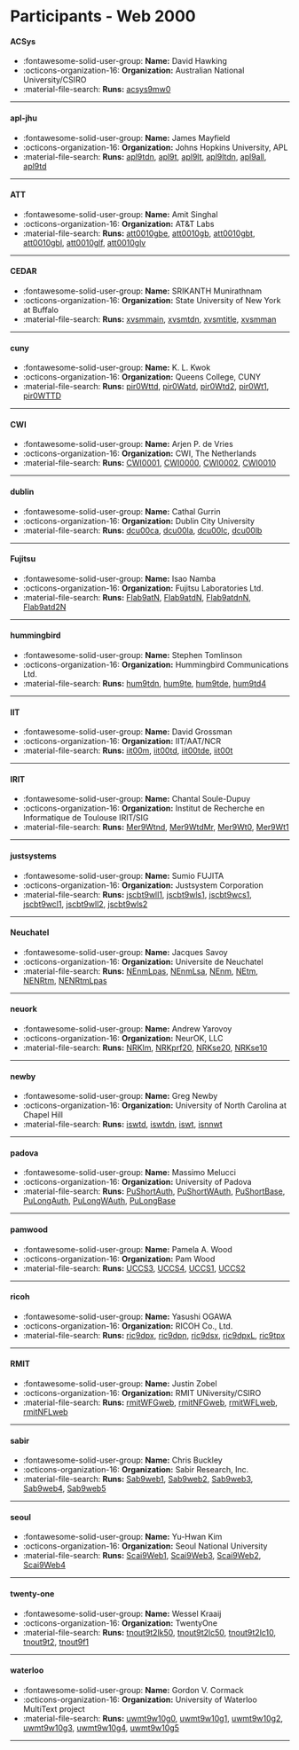 # Participants - Web 2000 

#### ACSys 
 - :fontawesome-solid-user-group: **Name:** David Hawking 
 - :octicons-organization-16: **Organization:** Australian National University/CSIRO 
 - :material-file-search: **Runs:** [acsys9mw0](./runs.md#acsys9mw0) 

---
#### apl-jhu 
 - :fontawesome-solid-user-group: **Name:** James Mayfield 
 - :octicons-organization-16: **Organization:** Johns Hopkins University, APL 
 - :material-file-search: **Runs:** [apl9tdn](./runs.md#apl9tdn), [apl9t](./runs.md#apl9t), [apl9lt](./runs.md#apl9lt), [apl9ltdn](./runs.md#apl9ltdn), [apl9all](./runs.md#apl9all), [apl9td](./runs.md#apl9td) 

---
#### ATT 
 - :fontawesome-solid-user-group: **Name:** Amit Singhal 
 - :octicons-organization-16: **Organization:** AT\&T Labs 
 - :material-file-search: **Runs:** [att0010gbe](./runs.md#att0010gbe), [att0010gb](./runs.md#att0010gb), [att0010gbt](./runs.md#att0010gbt), [att0010gbl](./runs.md#att0010gbl), [att0010glf](./runs.md#att0010glf), [att0010glv](./runs.md#att0010glv) 

---
#### CEDAR 
 - :fontawesome-solid-user-group: **Name:** SRIKANTH Munirathnam 
 - :octicons-organization-16: **Organization:** State University of New York at Buffalo 
 - :material-file-search: **Runs:** [xvsmmain](./runs.md#xvsmmain), [xvsmtdn](./runs.md#xvsmtdn), [xvsmtitle](./runs.md#xvsmtitle), [xvsmman](./runs.md#xvsmman) 

---
#### cuny 
 - :fontawesome-solid-user-group: **Name:** K. L. Kwok 
 - :octicons-organization-16: **Organization:** Queens College, CUNY 
 - :material-file-search: **Runs:** [pir0Wttd](./runs.md#pir0wttd), [pir0Watd](./runs.md#pir0watd), [pir0Wtd2](./runs.md#pir0wtd2), [pir0Wt1](./runs.md#pir0wt1), [pir0WTTD](./runs.md#pir0wttd) 

---
#### CWI 
 - :fontawesome-solid-user-group: **Name:** Arjen P. de Vries 
 - :octicons-organization-16: **Organization:** CWI, The Netherlands 
 - :material-file-search: **Runs:** [CWI0001](./runs.md#cwi0001), [CWI0000](./runs.md#cwi0000), [CWI0002](./runs.md#cwi0002), [CWI0010](./runs.md#cwi0010) 

---
#### dublin 
 - :fontawesome-solid-user-group: **Name:** Cathal Gurrin 
 - :octicons-organization-16: **Organization:** Dublin City University 
 - :material-file-search: **Runs:** [dcu00ca](./runs.md#dcu00ca), [dcu00la](./runs.md#dcu00la), [dcu00lc](./runs.md#dcu00lc), [dcu00lb](./runs.md#dcu00lb) 

---
#### Fujitsu 
 - :fontawesome-solid-user-group: **Name:** Isao Namba 
 - :octicons-organization-16: **Organization:** Fujitsu Laboratories Ltd. 
 - :material-file-search: **Runs:** [Flab9atN](./runs.md#flab9atn), [Flab9atdN](./runs.md#flab9atdn), [Flab9atdnN](./runs.md#flab9atdnn), [Flab9atd2N](./runs.md#flab9atd2n) 

---
#### hummingbird 
 - :fontawesome-solid-user-group: **Name:** Stephen Tomlinson 
 - :octicons-organization-16: **Organization:** Hummingbird Communications Ltd. 
 - :material-file-search: **Runs:** [hum9tdn](./runs.md#hum9tdn), [hum9te](./runs.md#hum9te), [hum9tde](./runs.md#hum9tde), [hum9td4](./runs.md#hum9td4) 

---
#### IIT 
 - :fontawesome-solid-user-group: **Name:** David Grossman 
 - :octicons-organization-16: **Organization:** IIT/AAT/NCR 
 - :material-file-search: **Runs:** [iit00m](./runs.md#iit00m), [iit00td](./runs.md#iit00td), [iit00tde](./runs.md#iit00tde), [iit00t](./runs.md#iit00t) 

---
#### IRIT 
 - :fontawesome-solid-user-group: **Name:** Chantal Soule-Dupuy 
 - :octicons-organization-16: **Organization:** Institut de Recherche en Informatique de Toulouse IRIT/SIG 
 - :material-file-search: **Runs:** [Mer9Wtnd](./runs.md#mer9wtnd), [Mer9WtdMr](./runs.md#mer9wtdmr), [Mer9Wt0](./runs.md#mer9wt0), [Mer9Wt1](./runs.md#mer9wt1) 

---
#### justsystems 
 - :fontawesome-solid-user-group: **Name:** Sumio FUJITA 
 - :octicons-organization-16: **Organization:** Justsystem Corporation 
 - :material-file-search: **Runs:** [jscbt9wll1](./runs.md#jscbt9wll1), [jscbt9wls1](./runs.md#jscbt9wls1), [jscbt9wcs1](./runs.md#jscbt9wcs1), [jscbt9wcl1](./runs.md#jscbt9wcl1), [jscbt9wll2](./runs.md#jscbt9wll2), [jscbt9wls2](./runs.md#jscbt9wls2) 

---
#### Neuchatel 
 - :fontawesome-solid-user-group: **Name:** Jacques Savoy 
 - :octicons-organization-16: **Organization:** Universite de Neuchatel 
 - :material-file-search: **Runs:** [NEnmLpas](./runs.md#nenmlpas), [NEnmLsa](./runs.md#nenmlsa), [NEnm](./runs.md#nenm), [NEtm](./runs.md#netm), [NENRtm](./runs.md#nenrtm), [NENRtmLpas](./runs.md#nenrtmlpas) 

---
#### neuork 
 - :fontawesome-solid-user-group: **Name:** Andrew Yarovoy 
 - :octicons-organization-16: **Organization:** NeurOK, LLC 
 - :material-file-search: **Runs:** [NRKlm](./runs.md#nrklm), [NRKprf20](./runs.md#nrkprf20), [NRKse20](./runs.md#nrkse20), [NRKse10](./runs.md#nrkse10) 

---
#### newby 
 - :fontawesome-solid-user-group: **Name:** Greg Newby 
 - :octicons-organization-16: **Organization:** University of North Carolina at Chapel Hill 
 - :material-file-search: **Runs:** [iswtd](./runs.md#iswtd), [iswtdn](./runs.md#iswtdn), [iswt](./runs.md#iswt), [isnnwt](./runs.md#isnnwt) 

---
#### padova 
 - :fontawesome-solid-user-group: **Name:** Massimo Melucci 
 - :octicons-organization-16: **Organization:** University of Padova 
 - :material-file-search: **Runs:** [PuShortAuth](./runs.md#pushortauth), [PuShortWAuth](./runs.md#pushortwauth), [PuShortBase](./runs.md#pushortbase), [PuLongAuth](./runs.md#pulongauth), [PuLongWAuth](./runs.md#pulongwauth), [PuLongBase](./runs.md#pulongbase) 

---
#### pamwood 
 - :fontawesome-solid-user-group: **Name:** Pamela A. Wood 
 - :octicons-organization-16: **Organization:** Pam Wood 
 - :material-file-search: **Runs:** [UCCS3](./runs.md#uccs3), [UCCS4](./runs.md#uccs4), [UCCS1](./runs.md#uccs1), [UCCS2](./runs.md#uccs2) 

---
#### ricoh 
 - :fontawesome-solid-user-group: **Name:** Yasushi OGAWA 
 - :octicons-organization-16: **Organization:** RICOH Co., Ltd. 
 - :material-file-search: **Runs:** [ric9dpx](./runs.md#ric9dpx), [ric9dpn](./runs.md#ric9dpn), [ric9dsx](./runs.md#ric9dsx), [ric9dpxL](./runs.md#ric9dpxl), [ric9tpx](./runs.md#ric9tpx) 

---
#### RMIT 
 - :fontawesome-solid-user-group: **Name:** Justin Zobel 
 - :octicons-organization-16: **Organization:** RMIT UNiversity/CSIRO 
 - :material-file-search: **Runs:** [rmitWFGweb](./runs.md#rmitwfgweb), [rmitNFGweb](./runs.md#rmitnfgweb), [rmitWFLweb](./runs.md#rmitwflweb), [rmitNFLweb](./runs.md#rmitnflweb) 

---
#### sabir 
 - :fontawesome-solid-user-group: **Name:** Chris Buckley 
 - :octicons-organization-16: **Organization:** Sabir Research, Inc. 
 - :material-file-search: **Runs:** [Sab9web1](./runs.md#sab9web1), [Sab9web2](./runs.md#sab9web2), [Sab9web3](./runs.md#sab9web3), [Sab9web4](./runs.md#sab9web4), [Sab9web5](./runs.md#sab9web5) 

---
#### seoul 
 - :fontawesome-solid-user-group: **Name:** Yu-Hwan Kim 
 - :octicons-organization-16: **Organization:** Seoul National University 
 - :material-file-search: **Runs:** [Scai9Web1](./runs.md#scai9web1), [Scai9Web3](./runs.md#scai9web3), [Scai9Web2](./runs.md#scai9web2), [Scai9Web4](./runs.md#scai9web4) 

---
#### twenty-one 
 - :fontawesome-solid-user-group: **Name:** Wessel Kraaij 
 - :octicons-organization-16: **Organization:** TwentyOne 
 - :material-file-search: **Runs:** [tnout9t2lk50](./runs.md#tnout9t2lk50), [tnout9t2lc50](./runs.md#tnout9t2lc50), [tnout9t2lc10](./runs.md#tnout9t2lc10), [tnout9t2](./runs.md#tnout9t2), [tnout9f1](./runs.md#tnout9f1) 

---
#### waterloo 
 - :fontawesome-solid-user-group: **Name:** Gordon V. Cormack 
 - :octicons-organization-16: **Organization:** University of Waterloo MultiText project 
 - :material-file-search: **Runs:** [uwmt9w10g0](./runs.md#uwmt9w10g0), [uwmt9w10g1](./runs.md#uwmt9w10g1), [uwmt9w10g2](./runs.md#uwmt9w10g2), [uwmt9w10g3](./runs.md#uwmt9w10g3), [uwmt9w10g4](./runs.md#uwmt9w10g4), [uwmt9w10g5](./runs.md#uwmt9w10g5) 

---
